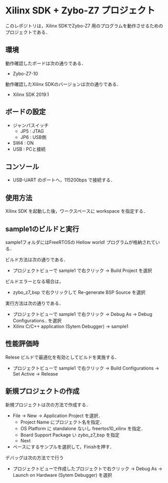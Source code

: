 # Xilinx SDK + Zybo-Z7 プロジェクト

このレポジトリは，Xilinx SDKでZybo-Z7 用のプログラムを動作させるためのプロジェクトである．

## 環境

動作確認したボードは次の通りである．

  - Zybo-Z7-10

動作確認したXilinx SDKのバージョンは次の通りである．  

  - Xilinx SDK 2019.1

## ボードの設定
- ジャンパスイッチ
  - JP5 : JTAG
  - JP6 : USB側
- SW4 : ON
- USB : PCと接続

## コンソール
- USB-UART のポートへ，115200bps で接続する．

## 使用方法

Xilinx SDK を起動した後，ワークスペースに workspace を指定する．

## sample1のビルドと実行

sample1フォルダにはFreeRTOSの Hellow world! プログラムが格納されている．

ビルド方法は次の通りである．

- プロジェクトビューで sample1 で右クリック -> Build Project を選択

ビルドエラーとなる場合は，
- zybo_z7_bsp で右クリックして Re-generate BSP Source を選択

実行方法は次の通りである．

- プロジェクトビューで sample1 で右クリック -> Debug As -> Debug Configurations.. を選択
- Xilinx C/C++ application (Sytem Debugger) -> sample1


## 性能評価時
Relese ビルドで最適化を有効としてビルドを実施する．

- プロジェクトビューで sample1 で右クリック -> Build Configurations -> Set Active -> Release 

## 新規プロジェクトの作成

新規プロジェクトは次の方法で作成する．

- File -> New -> Application Project を選択．
  - Project Name にプロジェクト名を指定．
  - OS Platform に standalone ないし freertos10_xilinx を指定．
  - Board Support Package い zybo_z7_bsp を指定
  - Next 
- ベースにするサンプルを選択して，Finishを押す．

デバッグは次の方法でで行う

- プロジェクトビューで作成したプロジェクトで右クリック -> Debug As -> Launch on Hardware (Sytem Debugger) を選択